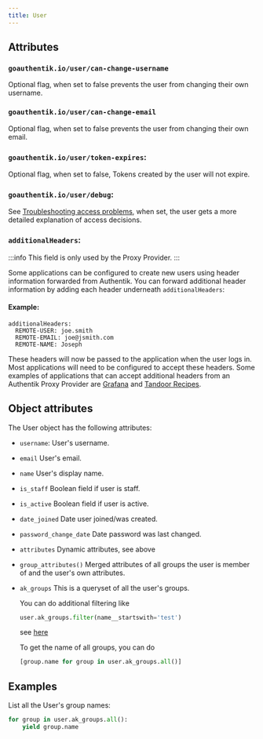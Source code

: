 ```yaml
---
title: User
---
```


## Attributes

### `goauthentik.io/user/can-change-username`

Optional flag, when set to false prevents the user from changing their own username.

### `goauthentik.io/user/can-change-email`

Optional flag, when set to false prevents the user from changing their own email.

### `goauthentik.io/user/token-expires`:

Optional flag, when set to false, Tokens created by the user will not expire.

### `goauthentik.io/user/debug`:

See [Troubleshooting access problems](../troubleshooting/access.md), when set, the user gets a more detailed explanation of access decisions.

### `additionalHeaders`:

:::info
This field is only used by the Proxy Provider.
:::

Some applications can be configured to create new users using header information forwarded from Authentik. You can forward additional header information by adding each header 
underneath `additionalHeaders`:

#### Example:
```
additionalHeaders:
  REMOTE-USER: joe.smith
  REMOTE-EMAIL: joe@jsmith.com
  REMOTE-NAME: Joseph
```

These headers will now be passed to the application when the user logs in. Most applications will need to be configured to accept these headers. Some examples of applications that can accept additional headers from an Authentik Proxy Provider are [Grafana](https://grafana.com/docs/grafana/latest/auth/auth-proxy/) and [Tandoor Recipes](https://docs.tandoor.dev/features/authentication/).

## Object attributes

The User object has the following attributes:

- `username`: User's username.
- `email` User's email.
- `name` User's display name.
- `is_staff` Boolean field if user is staff.
- `is_active` Boolean field if user is active.
- `date_joined` Date user joined/was created.
- `password_change_date` Date password was last changed.
- `attributes` Dynamic attributes, see above
- `group_attributes()` Merged attributes of all groups the user is member of and the user's own attributes.
- `ak_groups` This is a queryset of all the user's groups.

    You can do additional filtering like
    ```python
    user.ak_groups.filter(name__startswith='test')
    ```
    see [here](https://docs.djangoproject.com/en/3.1/ref/models/querysets/#id4)

    To get the name of all groups, you can do
    ```python
    [group.name for group in user.ak_groups.all()]
    ```

## Examples

List all the User's group names:

```python
for group in user.ak_groups.all():
    yield group.name
```
